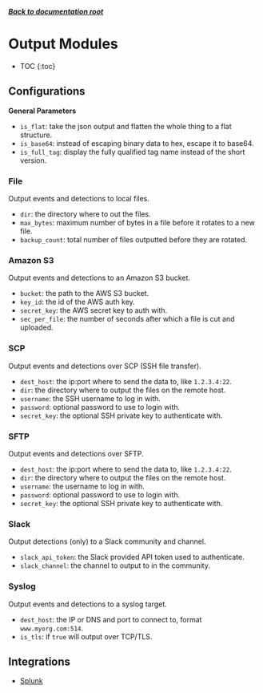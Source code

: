 ***[Back to documentation root](README.md)***

# Output Modules

* TOC
{:toc}

## Configurations

**General Parameters**
* `is_flat`: take the json output and flatten the whole thing to a flat structure.
* `is_base64`: instead of escaping binary data to hex, escape it to base64.
* `is_full_tag`: display the fully qualified tag name instead of the short version.

### File
Output events and detections to local files.

* `dir`: the directory where to out the files.
* `max_bytes`: maximum number of bytes in a file before it rotates to a new file.
* `backup_count`: total number of files outputted before they are rotated.


### Amazon S3
Output events and detections to an Amazon S3 bucket.

* `bucket`: the path to the AWS S3 bucket.
* `key_id`:  the id of the AWS auth key.
* `secret_key`: the AWS secret key to auth with.
* `sec_per_file`: the number of seconds after which a file is cut and uploaded.

### SCP
Output events and detections over SCP (SSH file transfer).

* `dest_host`: the ip:port where to send the data to, like `1.2.3.4:22`.
* `dir`: the directory where to output the files on the remote host.
* `username`: the SSH username to log in with.
* `password`: optional password to use to login with.
* `secret_key`: the optional SSH private key to authenticate with.

### SFTP
Output events and detections over SFTP.

* `dest_host`: the ip:port where to send the data to, like `1.2.3.4:22`.
* `dir`: the directory where to output the files on the remote host.
* `username`: the username to log in with.
* `password`: optional password to use to login with.
* `secret_key`: the optional SSH private key to authenticate with.

### Slack
Output detections (only) to a Slack community and channel.

* `slack_api_token`: the Slack provided API token used to authenticate.
* `slack_channel`: the channel to output to in the community.

### Syslog
Output events and detections to a syslog target.

* `dest_host`: the IP or DNS and port to connect to, format `www.myorg.com:514`.
* `is_tls`: if `true` will output over TCP/TLS.

## Integrations

* [Splunk](splunk.md)
